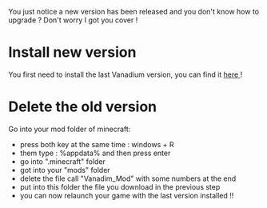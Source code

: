 You just notice a new version has been released and you don't know how to upgrade ? Don't worry I got you cover !

# Install new version

You first need to install the last Vanadium version, you can find it <a href="https://github.com/nicofighter45/VanadiumMod/releases/download/v.1.6.0/FabricVanaMod-1.6.0.jar">here </a> !

# Delete the old version

Go into your mod folder of minecraft:
- press both key at the same time : windows + R
- them type : %appdata% and then press enter
- go into ".minecraft" folder
- got into your "mods" folder
- delete the file call "Vanadim_Mod" with some numbers at the end
- put into this folder the file you download in the previous step
- you can now relaunch your game with the last version installed !!